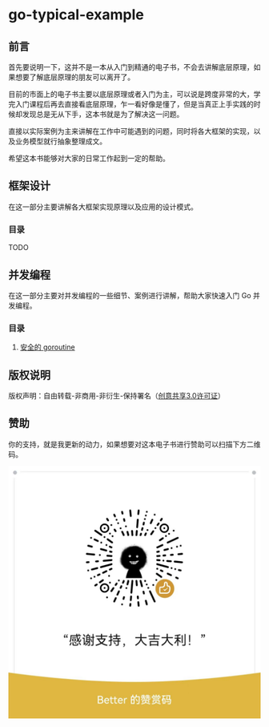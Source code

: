 # go-typical-example

## 前言

首先要说明一下，这并不是一本从入门到精通的电子书，不会去讲解底层原理，如果想要了解底层原理的朋友可以离开了。

目前的市面上的电子书主要以底层原理或者入门为主，可以说是跨度非常的大，学完入门课程后再去直接看底层原理，乍一看好像是懂了，但是当真正上手实践的时候却发现总是无从下手，这本书就是为了解决这一问题。

直接以实际案例为主来讲解在工作中可能遇到的问题，同时将各大框架的实现，以及业务模型就行抽象整理成文。

希望这本书能够对大家的日常工作起到一定的帮助。


## 框架设计

在这一部分主要讲解各大框架实现原理以及应用的设计模式。

### 目录

TODO

## 并发编程

在这一部分主要对并发编程的一些细节、案例进行讲解，帮助大家快速入门 Go 并发编程。

### 目录

1. [安全的 goroutine](./concurrency/safe_goroutine.md) 

## 版权说明

版权声明：自由转载-非商用-非衍生-保持署名（[创意共享3.0许可证](https://creativecommons.org/licenses/by-nc-nd/3.0/deed.zh)）

## 赞助

你的支持，就是我更新的动力，如果想要对这本电子书进行赞助可以扫描下方二维码。


![](./images/WechatIMG3.jpeg)